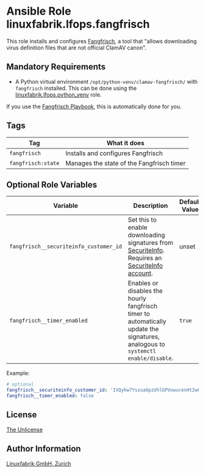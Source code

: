 # Ansible Role linuxfabrik.lfops.fangfrisch

This role installs and configures [Fangfrisch](https://rseichter.github.io/fangfrisch/), a tool that "allows downloading virus definition files that are not official ClamAV canon".


## Mandatory Requirements

* A Python virtual environment `/opt/python-venv/clamav-fangfrisch/` with `fangfrisch` installed. This can be done using the [linuxfabrik.lfops.python_venv](https://github.com/linuxfabrik/lfops/tree/main/roles/python_venv) role.

If you use the [Fangfrisch Playbook](https://github.com/Linuxfabrik/lfops/blob/main/playbooks/fangfrisch.yml), this is automatically done for you.


## Tags

| Tag                | What it does                              |
| ---                | ------------                              |
| `fangfrisch`       | Installs and configures Fangfrisch        |
| `fangfrisch:state` | Manages the state of the Fangfrisch timer |


## Optional Role Variables

| Variable | Description | Default Value |
| -------- | ----------- | ------------- |
| `fangfrisch__securiteinfo_customer_id` | Set this to enable downloading signatures from [SecuriteInfo](https://www.securiteinfo.com/). Requires an [SecuriteInfo account](https://www.securiteinfo.com/clients/customers/account). | unset |
| `fangfrisch__timer_enabled` | Enables or disables the hourly fangfrisch timer to automatically update the signatures, analogous to `systemctl enable/disable`. | `true` |

Example:
```yaml
# optional
fangfrisch__securiteinfo_customer_id: 'IVQyhw7Yszua6pzUhlGPVowucenHt2wQe9iXDfwsMOfheeOUakB28irj5JyDsKF4e81LkLbNUtMHcUGL9EVKOJ9WxSSv4ySjBhY0vngBDunEPlixtGTBB6f1mvaTqXzz'
fangfrisch__timer_enabled: false
```


## License

[The Unlicense](https://unlicense.org/)


## Author Information

[Linuxfabrik GmbH, Zurich](https://www.linuxfabrik.ch)
